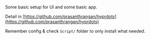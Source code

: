 Some basic setup for UI and some basic app.

Detail in [https://github.com/prasanthrangan/hyprdots](https://github.com/prasanthrangan/hyprdots)

Remember config & check `Script/` folder to only install what needed.
